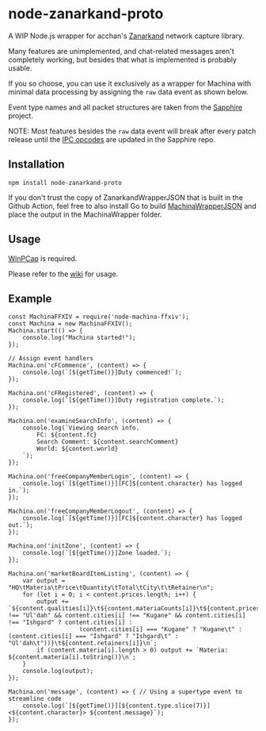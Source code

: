 # node-zanarkand-proto
A WIP Node.js wrapper for acchan's [Zanarkand](https://github.com/ayyaruq/zanarkand) network capture library.

Many features are unimplemented, and chat-related messages aren't completely working, but besides that what is implemented is probably usable.

If you so choose, you can use it exclusively as a wrapper for Machina with minimal data processing by assigning the `raw` data event as shown below.

Event type names and all packet structures are taken from the [Sapphire](https://github.com/SapphireServer/Sapphire) project.

NOTE: Most features besides the `raw` data event will break after every patch release until the [IPC opcodes](https://github.com/SapphireServer/Sapphire/blob/develop/src/common/Network/PacketDef/Ipcs.h) are updated in the Sapphire repo.

## Installation
```
npm install node-zanarkand-proto
```

If you don't trust the copy of ZanarkandWrapperJSON that is built in the Github Action, feel free to also install Go to build [MachinaWrapperJSON](https://github.com/karashiiro/ZanarkandWrapperJSON) and place the output in the MachinaWrapper folder.

## Usage
[WinPCap](https://nmap.org/npcap/windows-10.html) is required.

Please refer to the [wiki](https://github.com/karashiiro/node-machina-ffxiv/wiki) for usage.

## Example
```
const MachinaFFXIV = require('node-machina-ffxiv');
const Machina = new MachinaFFXIV();
Machina.start(() => {
    console.log("Machina started!");
});

// Assign event handlers
Machina.on('cFCommence', (content) => {
    console.log(`[${getTime()}]Duty commenced!`);
});

Machina.on('cFRegistered', (content) => {
    console.log(`[${getTime()}]Duty registration complete.`);
});

Machina.on('examineSearchInfo', (content) => {
    console.log(`Viewing search info.
        FC: ${content.fc}
        Search Comment: ${content.searchComment}
        World: ${content.world}
    `);
});

Machina.on('freeCompanyMemberLogin', (content) => {
    console.log(`[${getTime()}][FC]${content.character} has logged in.`);
});

Machina.on('freeCompanyMemberLogout', (content) => {
    console.log(`[${getTime()}][FC]${content.character} has logged out.`);
});

Machina.on('initZone', (content) => {
    console.log(`[${getTime()}]Zone loaded.`);
});

Machina.on('marketBoardItemListing', (content) => {
    var output = "HQ\tMateria\tPrice\tQuantity\tTotal\tCity\t\tRetainer\n";
    for (let i = 0; i < content.prices.length; i++) {
        output += `${content.qualities[i]}\t${content.materiaCounts[i]}\t${content.prices[i]}\t${content.quantities[i]}\t\t${content.totals[i]}\t${content.cities[i] !== "Ul'dah" && content.cities[i] !== "Kugane" && content.cities[i] !== "Ishgard" ? content.cities[i] :
                    (content.cities[i] === "Kugane" ? "Kugane\t" : (content.cities[i] === "Ishgard" ? "Ishgard\t" : "Ul'dah\t"))}\t${content.retainers[i]}\n`;
        if (content.materia[i].length > 0) output += `Materia: ${content.materia[i].toString()}\n`;
    }
    console.log(output);
});

Machina.on('message', (content) => { // Using a supertype event to streamline code
    console.log(`[${getTime()}][${content.type.slice(7)}]<${content.character}> ${content.message}`);
});
```
